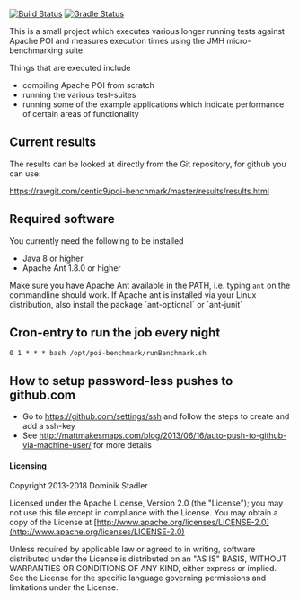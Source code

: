 [![Build Status](https://travis-ci.org/centic9/poi-benchmark.svg)](https://travis-ci.org/centic9/poi-benchmark) [![Gradle Status](https://gradleupdate.appspot.com/centic9/poi-benchmark/status.svg?branch=master)](https://gradleupdate.appspot.com/centic9/poi-benchmark/status)

This is a small project which executes various longer running
tests against Apache POI and measures execution times using
the JMH micro-benchmarking suite.

Things that are executed include

* compiling Apache POI from scratch
* running the various test-suites
* running some of the example applications which
indicate performance of certain areas of functionality

## Current results

The results can be looked at directly from the Git repository, for github you can use:

https://rawgit.com/centic9/poi-benchmark/master/results/results.html

## Required software

You currently need the following to be installed
* Java 8 or higher
* Apache Ant 1.8.0 or higher

Make sure you have Apache Ant available in the PATH, i.e. typing `ant` on the commandline should work.
If Apache ant is installed via your Linux distribution, also install the package ´ant-optional´ or ´ant-junit´

## Cron-entry to run the job every night

    0 1 * * * bash /opt/poi-benchmark/runBenchmark.sh

## How to setup password-less pushes to github.com

* Go to https://github.com/settings/ssh and follow the steps to create and add a ssh-key
* See http://mattmakesmaps.com/blog/2013/06/16/auto-push-to-github-via-machine-user/ for more details

#### Licensing

   Copyright 2013-2018 Dominik Stadler

   Licensed under the Apache License, Version 2.0 (the "License");
   you may not use this file except in compliance with the License.
   You may obtain a copy of the License at [http://www.apache.org/licenses/LICENSE-2.0](http://www.apache.org/licenses/LICENSE-2.0)

   Unless required by applicable law or agreed to in writing, software
   distributed under the License is distributed on an "AS IS" BASIS,
   WITHOUT WARRANTIES OR CONDITIONS OF ANY KIND, either express or implied.
   See the License for the specific language governing permissions and
   limitations under the License.
